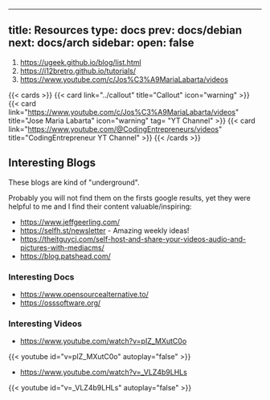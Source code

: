 
---
title: Resources
type: docs
prev: docs/debian
next: docs/arch
sidebar:
  open: false
---


1. https://ugeek.github.io/blog/list.html
2. https://i12bretro.github.io/tutorials/
3. https://www.youtube.com/c/Jos%C3%A9MariaLabarta/videos

{{< cards >}}
  {{< card link="../callout" title="Callout" icon="warning" >}}
  {{< card link="https://www.youtube.com/c/Jos%C3%A9MariaLabarta/videos" title="Jose Maria Labarta" icon="warning" tag= "YT Channel" >}}
  {{< card link="https://www.youtube.com/@CodingEntrepreneurs/videos" title="CodingEntrepreneur YT Channel" >}}
{{< /cards >}}

## Interesting Blogs

These blogs are kind of "underground".

Probably you will not find them on the firsts google results, yet they were helpful to me and I find their content valuable/inspiring:

* https://www.jeffgeerling.com/
* https://selfh.st/newsletter - Amazing weekly ideas!
* https://theitguycj.com/self-host-and-share-your-videos-audio-and-pictures-with-mediacms/
* https://blog.patshead.com/

### Interesting Docs

* https://www.opensourcealternative.to/
* https://osssoftware.org/

### Interesting Videos

* https://www.youtube.com/watch?v=pIZ_MXutC0o

{{< youtube id="v=pIZ_MXutC0o" autoplay="false" >}}


* https://www.youtube.com/watch?v=_VLZ4b9LHLs

{{< youtube id="v=_VLZ4b9LHLs" autoplay="false" >}}
